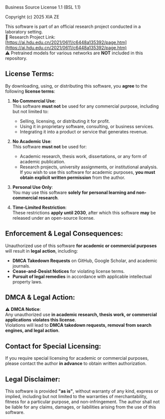 Business Source License 1.1 (BSL 1.1)

Copyright (c) 2025 XIA ZE

This software is part of an official research project conducted in a laboratory setting.  
🔗 Research Project Link: [https://ai.hdu.edu.cn/2021/0611/c6448a135392/page.htm](https://ai.hdu.edu.cn/2021/0611/c6448a135392/page.htm)  
⚠️ Pretrained models for various networks are **NOT** included in this repository.  

## License Terms:
By downloading, using, or distributing this software, you **agree** to the following **license terms**:

1. **No Commercial Use**:  
   This software **must not** be used for any commercial purpose, including but not limited to:
   - Selling, licensing, or distributing it for profit.
   - Using it in proprietary software, consulting, or business services.
   - Integrating it into a product or service that generates revenue.

2. **No Academic Use**:  
   This software **must not** be used for:
   - Academic research, thesis work, dissertations, or any form of academic publication.
   - Research projects, university assignments, or institutional analysis.  
   If you wish to use this software for academic purposes, **you must obtain explicit written permission** from the author.

3. **Personal Use Only**:  
   You may use this software **solely for personal learning and non-commercial research**.

4. **Time-Limited Restriction**:  
   These restrictions **apply until 2030**, after which this software **may** be released under an open-source license.

## Enforcement & Legal Consequences:
Unauthorized use of this software **for academic or commercial purposes** will result in **legal action**, including:
- **DMCA Takedown Requests** on GitHub, Google Scholar, and academic journals.
- **Cease-and-Desist Notices** for violating license terms.
- **Pursuit of legal remedies** in accordance with applicable intellectual property laws.

## DMCA & Legal Action:
⚠️ **DMCA Notice**:  
Any unauthorized use **in academic research, thesis work, or commercial applications** **violates this license**.  
Violations will lead to **DMCA takedown requests, removal from search engines, and legal action**.

## Contact for Special Licensing:
If you require special licensing for academic or commercial purposes, please contact the author **in advance** to obtain written authorization.

## Legal Disclaimer:
This software is provided **"as is"**, without warranty of any kind, express or implied, including but not limited to the warranties of merchantability, fitness for a particular purpose, and non-infringement. The author shall not be liable for any claims, damages, or liabilities arising from the use of this software.
